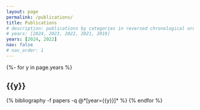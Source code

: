 ```yaml
---
layout: page
permalink: /publications/
title: Publications
# description: publications by categories in reversed chronological order. generated by jekyll-scholar.
# years: [2024, 2023, 2022, 2021, 2019]
years: [2024, 2022]
nav: false
# nav_order: 1
---
```


<div class="publications">
    {%- for y in page.years %}
        <h2 class="year">{{y}}</h2>
        {% bibliography -f papers -q @*[year={{y}}]* %}
    {% endfor %}
</div>


<!-- \* shared first authorship -->